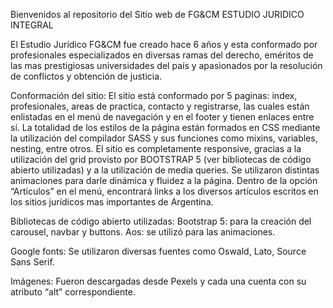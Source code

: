 Bienvenidos al repositorio del Sitio web de FG&CM ESTUDIO JURIDICO INTEGRAL

El Estudio Jurídico FG&CM fue creado hace 6 años y esta conformado por profesionales especializados en diversas ramas del derecho, eméritos de las mas prestigiosas universidades del país y apasionados por la resolución de conflictos y obtención de justicia.


Conformación del sitio:
El sitio está conformado por 5 paginas: index, profesionales, areas de practica, contacto y registrarse, las cuales están enlistadas en el menú de navegación y en el footer y tienen enlaces entre sí. 
La totalidad de los estilos de la página están formados en CSS mediante la utilización del compilador SASS y sus funciones como mixins, variables, nesting, entre otros.
El sitio es completamente responsive, gracias a la utilización del grid provisto por BOOTSTRAP 5 (ver bibliotecas de código abierto utilizadas) y a la utilización de media queries.
Se utilizaron distintas animaciones para darle dinámica y fluidez a la página.
Dentro de la opción “Artículos” en el menú, encontrará links a los diversos artículos escritos en los sitios jurídicos mas importantes de Argentina.

Bibliotecas de código abierto utilizadas:
Bootstrap 5: para la creación del carousel, navbar y buttons.
Aos: se utilizó para las animaciones.

Google fonts:
Se utilizaron diversas fuentes como Oswald, Lato, Source Sans Serif.

Imágenes:
Fueron descargadas desde Pexels y cada una cuenta con su atributo “alt” correspondiente.
